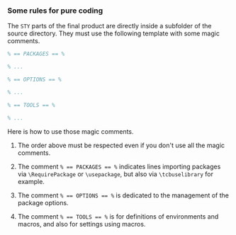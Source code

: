 ### Some rules for pure coding

The `STY` parts of the final product are directly inside a subfolder of the source directory. They must use the following template with some magic comments.

~~~latex
% == PACKAGES == %

% ...

% == OPTIONS == %

% ...

% == TOOLS == %

% ...
~~~


Here is how to use those magic comments.

  1. The order above must be respected even if you don't use all the magic comments.

  1. The comment `% == PACKAGES == %` indicates lines importing packages via `\RequirePackage` or `\usepackage`, but also via `\tcbuselibrary` for example.

  1. The comment `% == OPTIONS == %` is dedicated to the management of the package options.

  1. The comment `% == TOOLS == %` is for definitions of environments and macros, and also for settings using macros.
